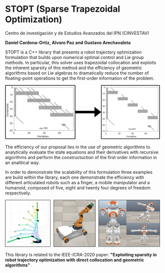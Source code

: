 # STOPT (Sparse Trapezoidal Optimization)
Centro de investigación y de Estudios Avanzados del IPN (CINVESTAV)

**Daniel Cardona-Ortiz, Alvaro Paz and Gustavo Arechavaleta**

STOPT is a C++ library that presents a robot trajectory optimization formulation that builds upon numerical optimal control and Lie group methods. In particular, this solver uses trapezoidal collocation and exploits the inherent sparsity of this method and the efficiency of geometric algorithms based on Lie algebras to dramatically reduce the number of floating-point operations to get the first-order information of the problem.


![Sparsty exploitation](images/sparsity_exploitation.png "Sparsity exploitation applied in STOPT")


The efficiency of our proposal lies in the use of geometric algorithms to analytically evaluate the state equations and their derivatives with recursive algorithms and perform the constructuction of the first order information in an analitical way. 

In order to demonstrate the scalability of this formulation three examples are build within the library, each one demonstrate the efficiency with different articulated robots such as a finger, a mobile manipulator and a humanoid, composed of five, eight and twenty four degrees of freedom respectively.


![Robotic systems](images/robots_image.png "Robotic platforms used in STOPT")

This library is related to the IEEE-ICRA-2020 paper: **"Exploiting sparsity in robot trajectory optimization with direct
collocation and geometric algorithms"**
